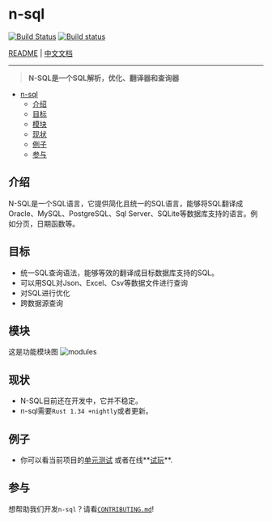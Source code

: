 # n-sql

[![Build Status](https://travis-ci.org/mokeyish/n-sql.svg?branch=master)](https://travis-ci.org/mokeyish/n-sql)
[![Build status](https://ci.appveyor.com/api/projects/status/ky63jhxhsq8rb2vy/branch/master?svg=true)](https://ci.appveyor.com/project/mokeyish/n-sql/branch/master)

[README](README.md) | [中文文档](README_zh_CN.md)

---

> **N-SQL是一个SQL解析，优化、翻译器和查询器**

- [n-sql](#n-sql)
  - [介绍](#%E4%BB%8B%E7%BB%8D)
  - [目标](#%E7%9B%AE%E6%A0%87)
  - [模块](#%E6%A8%A1%E5%9D%97)
  - [现状](#%E7%8E%B0%E7%8A%B6)
  - [例子](#%E4%BE%8B%E5%AD%90)
  - [参与](#%E5%8F%82%E4%B8%8E)

## 介绍

N-SQL是一个SQL语言，它提供简化且统一的SQL语言，能够将SQL翻译成Oracle、MySQL、PostgreSQL、Sql Server、SQLite等数据库支持的语言。例如分页，日期函数等。

## 目标

- 统一SQL查询语法，能够等效的翻译成目标数据库支持的SQL。
- 可以用SQL对Json、Excel、Csv等数据文件进行查询
- 对SQL进行优化
- 跨数据源查询

## 模块

 这是功能模块图
![modules](./docs/assets/misc/nsql_modules.png)

## 现状

- N-SQL目前还在开发中，它并不稳定。
- n-sql需要`Rust 1.34 +nightly`或者更新。

## 例子

- 你可以看当前项目的[单元测试](./tests) 或者在线**[试玩](https://n-sql.yish.org/playground/)**.

## 参与

想帮助我们开发`n-sql`？请看[`CONTRIBUTING.md`](./CONTRIBUTING.md)!